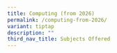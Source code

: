 ```yaml
---
title: Computing (from 2026)
permalink: /computing-from-2026/
variant: tiptap
description: ""
third_nav_title: Subjects Offered
---
```

<p></p>